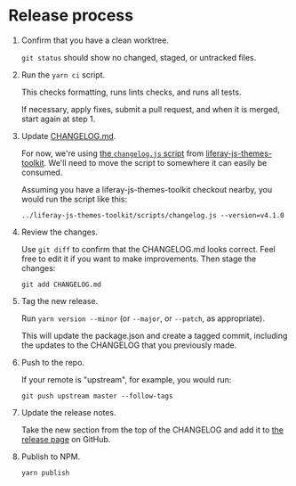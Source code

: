# Release process

1.  Confirm that you have a clean worktree.

    `git status` should show no changed, staged, or untracked files.

2.  Run the `yarn ci` script.

    This checks formatting, runs lints checks, and runs all tests.

    If necessary, apply fixes, submit a pull request, and when it is merged, start again at step 1.

3.  Update [CHANGELOG.md](./CHANGELOG.md).

    For now, we're using [the `changelog.js` script](https://github.com/liferay/liferay-js-themes-toolkit/blob/fa4ca2e54821e50aed813903073769bf248f4072/scripts/changelog.js) from [liferay-js-themes-toolkit](https://github.com/liferay/liferay-js-themes-toolkit). We'll need to move the script to somewhere it can easily be consumed.

    Assuming you have a liferay-js-themes-toolkit checkout nearby, you would run the script like this:

        ../liferay-js-themes-toolkit/scripts/changelog.js --version=v4.1.0

4.  Review the changes.

    Use `git diff` to confirm that the CHANGELOG.md looks correct. Feel free to edit it if you want to make improvements. Then stage the changes:

        git add CHANGELOG.md

5.  Tag the new release.


    Run `yarn version --minor` (or `--major`, or `--patch`, as appropriate).

    This will update the package.json and create a tagged commit, including the updates to the CHANGELOG that you previously made.

6.  Push to the repo.

    If your remote is "upstream", for example, you would run:

        git push upstream master --follow-tags

7.  Update the release notes.

    Take the new section from the top of the CHANGELOG and add it to [the release page](https://github.com/liferay/eslint-config-liferay/releases) on GitHub.

8.  Publish to NPM.

        yarn publish
